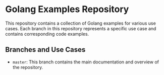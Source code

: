 # Golang Examples Repository

This repository contains a collection of Golang examples for various use cases. Each branch in this repository represents a specific use case and contains corresponding code examples.

## Branches and Use Cases

- `master`: This branch contains the main documentation and overview of the repository.
